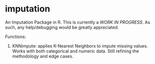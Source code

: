 # imputation
An Imputation Package in R. This is currently a *WORK IN PROGRESS*. As such, any help/debugging would be greatly appreciated. 

Functions:
1) KNNimpute: applies K-Nearest Neighbors to impute missing values. Works with both categorical and numeric data. Still refining the methodology and edge cases.

